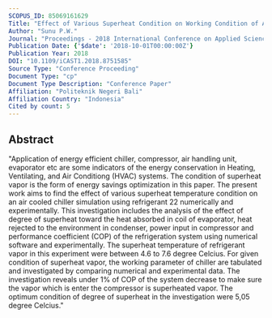 ```yaml
---
SCOPUS_ID: 85069161629
Title: "Effect of Various Superheat Condition on Working Condition of Air Cooled Chiller"
Author: "Sunu P.W."
Journal: "Proceedings - 2018 International Conference on Applied Science and Technology, iCAST 2018"
Publication Date: {'$date': '2018-10-01T00:00:00Z'}
Publication Year: 2018
DOI: "10.1109/iCAST1.2018.8751585"
Source Type: "Conference Proceeding"
Document Type: "cp"
Document Type Description: "Conference Paper"
Affiliation: "Politeknik Negeri Bali"
Affiliation Country: "Indonesia"
Cited by count: 5
---
```


## Abstract
"Application of energy efficient chiller, compressor, air handling unit, evaporator etc are some indicators of the energy conservation in Heating, Ventilating, and Air Conditiong (HVAC) systems. The condition of superheat vapor is the form of energy savings optimization in this paper. The present work aims to find the effect of various superheat temperature condition on an air cooled chiller simulation using refrigerant 22 numerically and experimentally. This investigation includes the analysis of the effect of degree of superheat toward the heat absorbed in coil of evaporator, heat rejected to the environment in condenser, power input in compressor and performance coefficient (COP) of the refrigeration system using numerical software and experimentally. The superheat temperature of refrigerant vapor in this experiment were between 4.6 to 7.6 degree Celcius. For given condition of superheat vapor, the working parameter of chiller are tabulated and investigated by comparing numerical and experimental data. The investigation reveals under 1% of COP of the system decrease to make sure the vapor which is enter the compressor is superheated vapor. The optimum condition of degree of superheat in the investigation were 5,05 degree Celcius."

